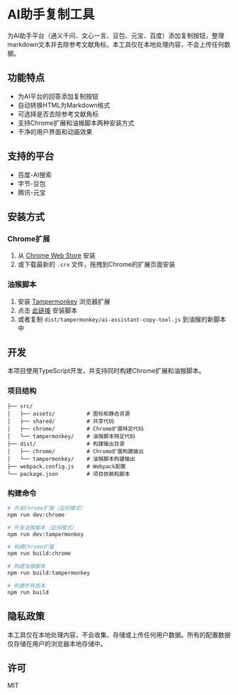 # AI助手复制工具

为AI助手平台（通义千问、文心一言、豆包、元宝、百度）添加复制按钮，整理markdown文本并去除参考文献角标。本工具仅在本地处理内容，不会上传任何数据。

## 功能特点

- 为AI平台的回答添加复制按钮
- 自动转换HTML为Markdown格式
- 可选择是否去除参考文献角标
- 支持Chrome扩展和油猴脚本两种安装方式
- 干净的用户界面和动画效果

## 支持的平台

- 百度-AI搜索
- 字节-豆包
- 腾讯-元宝

## 安装方式

### Chrome扩展

1. 从 [Chrome Web Store](https://chromewebstore.google.com) 安装
2. 或下载最新的 `.crx` 文件，拖拽到Chrome的扩展页面安装

### 油猴脚本

1. 安装 [Tampermonkey](https://www.tampermonkey.net/) 浏览器扩展
2. 点击 [此链接](#) 安装脚本
3. 或者复制 `dist/tampermonkey/ai-assistant-copy-tool.js` 到油猴的新脚本中

## 开发

本项目使用TypeScript开发，并支持同时构建Chrome扩展和油猴脚本。

### 项目结构

```
├── src/
│   ├── assets/          # 图标和静态资源
│   ├── shared/          # 共享代码
│   ├── chrome/          # Chrome扩展特定代码
│   └── tampermonkey/    # 油猴脚本特定代码
├── dist/                # 构建输出目录
│   ├── chrome/          # Chrome扩展构建输出
│   └── tampermonkey/    # 油猴脚本构建输出
├── webpack.config.js    # Webpack配置
└── package.json         # 项目依赖和脚本
```

### 构建命令

```bash
# 开发Chrome扩展（监视模式）
npm run dev:chrome

# 开发油猴脚本（监视模式）
npm run dev:tampermonkey

# 构建Chrome扩展
npm run build:chrome

# 构建油猴脚本
npm run build:tampermonkey

# 构建所有版本
npm run build
```

## 隐私政策

本工具仅在本地处理内容，不会收集、存储或上传任何用户数据。所有的配置数据仅存储在用户的浏览器本地存储中。

## 许可

MIT
